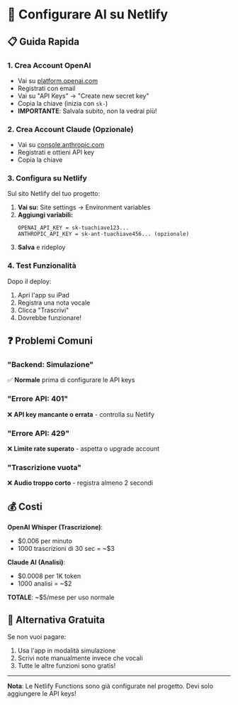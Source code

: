 # 🤖 Configurare AI su Netlify

## 📋 Guida Rapida

### 1. **Crea Account OpenAI**
- Vai su [platform.openai.com](https://platform.openai.com)
- Registrati con email
- Vai su "API Keys" → "Create new secret key"
- Copia la chiave (inizia con `sk-`)
- **IMPORTANTE**: Salvala subito, non la vedrai più!

### 2. **Crea Account Claude (Opzionale)**
- Vai su [console.anthropic.com](https://console.anthropic.com)
- Registrati e ottieni API key
- Copia la chiave

### 3. **Configura su Netlify**

Sul sito Netlify del tuo progetto:

1. **Vai su:** Site settings → Environment variables
2. **Aggiungi variabili:**
   ```
   OPENAI_API_KEY = sk-tuachiave123...
   ANTHROPIC_API_KEY = sk-ant-tuachiave456... (opzionale)
   ```
3. **Salva** e rideploy

### 4. **Test Funzionalità**

Dopo il deploy:
1. Apri l'app su iPad
2. Registra una nota vocale
3. Clicca "Trascrivi"
4. Dovrebbe funzionare!

## ❓ Problemi Comuni

### "Backend: Simulazione"
✅ **Normale** prima di configurare le API keys

### "Errore API: 401"
❌ **API key mancante o errata** - controlla su Netlify

### "Errore API: 429"
❌ **Limite rate superato** - aspetta o upgrade account

### "Trascrizione vuota"
❌ **Audio troppo corto** - registra almeno 2 secondi

## 💰 Costi

**OpenAI Whisper (Trascrizione)**:
- $0.006 per minuto
- 1000 trascrizioni di 30 sec = ~$3

**Claude AI (Analisi)**:
- $0.0008 per 1K token
- 1000 analisi = ~$2

**TOTALE**: ~$5/mese per uso normale

## 🚀 Alternativa Gratuita

Se non vuoi pagare:
1. Usa l'app in modalità simulazione
2. Scrivi note manualmente invece che vocali
3. Tutte le altre funzioni sono gratis!

---

**Nota**: Le Netlify Functions sono già configurate nel progetto. Devi solo aggiungere le API keys!